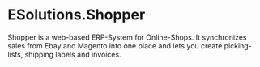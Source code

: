 # ESolutions.Shopper
Shopper is a web-based ERP-System for Online-Shops. It synchronizes sales from Ebay and Magento into one place and lets you create picking-lists, shipping labels and invoices.

